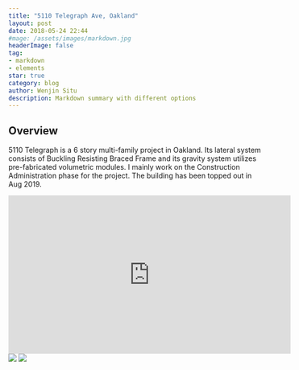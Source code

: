 ```yaml
---
title: "5110 Telegraph Ave, Oakland"
layout: post
date: 2018-05-24 22:44
#mage: /assets/images/markdown.jpg
headerImage: false
tag:
- markdown
- elements
star: true
category: blog
author: Wenjin Situ
description: Markdown summary with different options
---
```


## Overview
<p>5110 Telegraph is a 6 story multi-family project in Oakland. Its lateral system consists of Buckling Resisting Braced Frame and its gravity system utilizes pre-fabricated volumetric modules. I mainly work on the Construction Administration phase for the project. The building has been topped out in Aug 2019. </p>

<iframe width="560" height="315" src="https://www.youtube.com/embed/aN_l4VfM4WE" frameborder="0" allow="accelerometer; autoplay; encrypted-media; gyroscope; picture-in-picture" allowfullscreen></iframe>

<img class="image" src="{{ site.url }}/{{ site.T2ProjectPicture }}">
<img class="image" src="{{ site.url }}/{{ site.FactoryPicture }}">
